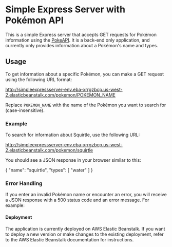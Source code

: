 # Simple Express Server with Pokémon API

This is a simple Express server that accepts GET requests for Pokémon information using the [PokeAPI](https://pokeapi.co/). It is a back-end only application, and currently only provides information about a Pokémon's name and types. 

## Usage

To get information about a specific Pokémon, you can make a GET request using the following URL format:

http://simpleexpressserver-env.eba-xrrgzbcp.us-west-2.elasticbeanstalk.com/pokemon/POKEMON_NAME


Replace `POKEMON_NAME` with the name of the Pokémon you want to search for (case-insensitive).

### Example

To search for information about Squirtle, use the following URL:

http://simpleexpressserver-env.eba-xrrgzbcp.us-west-2.elasticbeanstalk.com/pokemon/squirtle


You should see a JSON response in your browser similar to this:

{
  "name": "squirtle",
  "types": [
    "water"
  ]
}

### Error Handling

If you enter an invalid Pokémon name or encounter an error, you will receive a JSON response with a 500 status code and an error message. For example:


#### Deployment

The application is currently deployed on AWS Elastic Beanstalk. If you want to deploy a new version or make changes to the existing deployment, refer to the AWS Elastic Beanstalk documentation for instructions.

